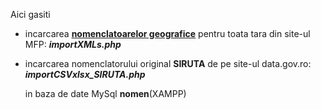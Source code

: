 Aici gasiti 

- incarcarea [**nomenclatoarelor geografice**](https://mfinante.gov.ro/nomenclatoare-geografice-mfp) pentru toata tara din site-ul MFP: ***importXMLs.php***
- incarcarea nomenclatorului original **SIRUTA** de pe site-ul data.gov.ro: ***importCSVxlsx_SIRUTA.php***

  in baza de date MySql **nomen**(XAMPP)
